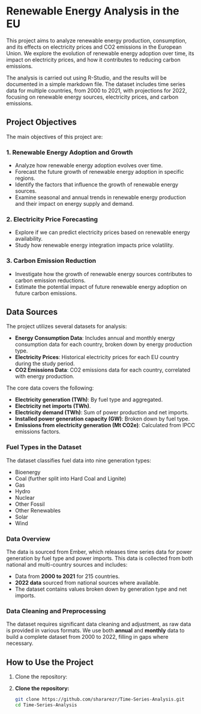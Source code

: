 # Renewable Energy Analysis in the EU

This project aims to analyze renewable energy production, consumption, and its effects on electricity prices and CO2 emissions in the European Union. We explore the evolution of renewable energy adoption over time, its impact on electricity prices, and how it contributes to reducing carbon emissions.

The analysis is carried out using R-Studio, and the results will be documented in a simple markdown file. The dataset includes time series data for multiple countries, from 2000 to 2021, with projections for 2022, focusing on renewable energy sources, electricity prices, and carbon emissions.

## Project Objectives

The main objectives of this project are:

### 1. Renewable Energy Adoption and Growth
- Analyze how renewable energy adoption evolves over time.
- Forecast the future growth of renewable energy adoption in specific regions.
- Identify the factors that influence the growth of renewable energy sources.
- Examine seasonal and annual trends in renewable energy production and their impact on energy supply and demand.

### 2. Electricity Price Forecasting
- Explore if we can predict electricity prices based on renewable energy availability.
- Study how renewable energy integration impacts price volatility.

### 3. Carbon Emission Reduction
- Investigate how the growth of renewable energy sources contributes to carbon emission reductions.
- Estimate the potential impact of future renewable energy adoption on future carbon emissions.

## Data Sources

The project utilizes several datasets for analysis:

- **Energy Consumption Data**: Includes annual and monthly energy consumption data for each country, broken down by energy production type.
- **Electricity Prices**: Historical electricity prices for each EU country during the study period.
- **CO2 Emissions Data**: CO2 emissions data for each country, correlated with energy production.

The core data covers the following:

- **Electricity generation (TWh)**: By fuel type and aggregated.
- **Electricity net imports (TWh)**.
- **Electricity demand (TWh)**: Sum of power production and net imports.
- **Installed power generation capacity (GW)**: Broken down by fuel type.
- **Emissions from electricity generation (Mt CO2e)**: Calculated from IPCC emissions factors.

### Fuel Types in the Dataset
The dataset classifies fuel data into nine generation types:
- Bioenergy
- Coal (further split into Hard Coal and Lignite)
- Gas
- Hydro
- Nuclear
- Other Fossil
- Other Renewables
- Solar
- Wind

### Data Overview
The data is sourced from Ember, which releases time series data for power generation by fuel type and power imports. This data is collected from both national and multi-country sources and includes:
- Data from **2000 to 2021** for 215 countries.
- **2022 data** sourced from national sources where available.
- The dataset contains values broken down by generation type and net imports.

### Data Cleaning and Preprocessing
The dataset requires significant data cleaning and adjustment, as raw data is provided in various formats. We use both **annual** and **monthly** data to build a complete dataset from 2000 to 2022, filling in gaps where necessary.

## How to Use the Project

1. Clone the repository:

1. **Clone the repository:**

   ```bash
   git clone https://github.com/shararezr/Time-Series-Analysis.git
   cd Time-Series-Analysis
